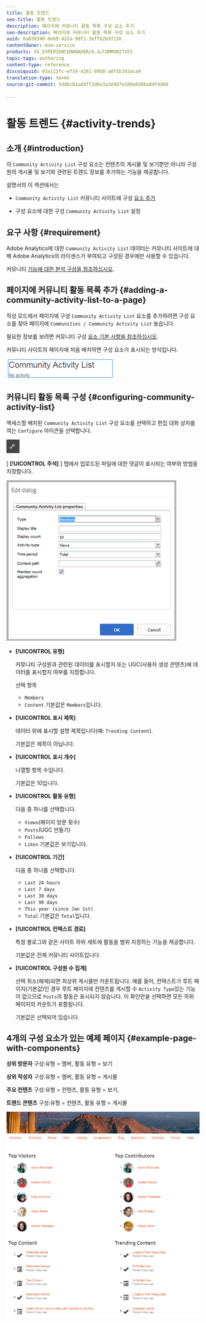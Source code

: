 ```yaml
---
title: 활동 트렌드
seo-title: 활동 트렌드
description: 페이지에 커뮤니티 활동 목록 구성 요소 추가
seo-description: 페이지에 커뮤니티 활동 목록 구성 요소 추가
uuid: 6a030340-0e69-432a-98f1-3effb2b97136
contentOwner: msm-service
products: SG_EXPERIENCEMANAGER/6.4/COMMUNITIES
topic-tags: authoring
content-type: reference
discoiquuid: 93a112fc-ef34-4281-89b8-a0f1b3d3aca9
translation-type: tm+mt
source-git-commit: 5ddbcb2addff2d6e3a3e9d7e100a6d9ba89fdd60

---
```



# 활동 트렌드 {#activity-trends}

## 소개 {#introduction}

이 `Community Activity List` 구성 요소는 컨텐츠의 게시물 및 보기뿐만 아니라 구성원의 게시물 및 보기와 관련된 트렌드 정보를 추가하는 기능을 제공합니다.

설명서의 이 섹션에서는

* `Community Activity List` 커뮤니티 사이트에 구성 [요소 추가](overview.md#community-sites)

* 구성 요소에 대한 구성 `Community Activity List` 설정

## 요구 사항 {#requirement}

Adobe Analytics에 대한 `Community Activity List` 데이터는 커뮤니티 사이트에 대해 Adobe Analytics의 라이센스가 부여되고 구성된 경우에만 사용할 수 있습니다.

커뮤니티 [기능에 대한 분석 구성을 참조하십시오](analytics.md).

## 페이지에 커뮤니티 활동 목록 추가 {#adding-a-community-activity-list-to-a-page}

작성 모드에서 페이지에 구성 `Community Activity List` 요소를 추가하려면 구성 요소를 찾아 페이지에 `Communities / Community Activity List` 놓습니다.

필요한 정보를 보려면 커뮤니티 구성 [요소 기본 사항을 참조하십시오](basics.md).

커뮤니티 사이트의 페이지에 처음 배치하면 구성 요소가 표시되는 방식입니다.

![chlimage_1-227](assets/chlimage_1-227.png)

## 커뮤니티 활동 목록 구성 {#configuring-community-activity-list}

액세스할 배치된 `Community Activity List` 구성 요소를 선택하고 편집 대화 상자를 여는 `Configure` 아이콘을 선택합니다.

![chlimage_1-228](assets/chlimage_1-228.png)

[ **[!UICONTROL 주석]** ] 탭에서 업로드된 파일에 대한 댓글이 표시되는 여부와 방법을 지정합니다.

![chlimage_1-229](assets/chlimage_1-229.png)

* **[!UICONTROL 유형]**

   커뮤니티 구성원과 관련된 데이터를 표시할지 또는 UGC(사용자 생성 콘텐츠)에 데이터를 표시할지 여부를 지정합니다.

   선택 항목
   * `Members`
   * `Content`
   기본값은 `Members`입니다.

* **[!UICONTROL 표시 제목]**

   데이터 위에 표시할 설명 제목입니다(예: `Trending Content`).

   기본값은 제목이 아닙니다.

* **[!UICONTROL 표시 개수]**

   나열할 항목 수입니다.

   기본값은 10입니다.

* **[!UICONTROL 활동 유형]**

   다음 중 하나를 선택합니다.
   * `Views`(페이지 방문 횟수)
   * `Posts`(UGC 만들기)
   * `Follows`
   * `Likes`
   기본값은 보기입니다.

* **[!UICONTROL 기간]**

   다음 중 하나를 선택합니다.
   * `Last 24 hours`
   * `Last 7 days`
   * `Last 30 days`
   * `Last 90 days`
   * `This year (since Jan 1st)`
   * `Total`
   기본값은 `Total`입니다.

* **[!UICONTROL 컨텍스트 경로]**

   특정 블로그와 같은 사이트 하위 세트에 활동을 범위 지정하는 기능을 제공합니다.

   기본값은 전체 커뮤니티 사이트입니다.

* **[!UICONTROL 구성원 수 집계]**

   선택 취소(해제)되면 최상위 게시물만 카운트됩니다. 예를 들어, 컨텍스트가 루트 페이지(기본값)인 경우 루트 페이지에 컨텐츠를 게시할 수 `Activity Type`있는 기능이 없으므로 `Posts`의 활동은 표시되지 않습니다. 이 확인란을 선택하면 모든 하위 페이지의 카운트가 포함됩니다.

   기본값은 선택되어 있습니다.

## 4개의 구성 요소가 있는 예제 페이지 {#example-page-with-components}

**상위 방문자** 구성:유형 = 멤버, 활동 유형 = 보기

**상위 작성자** 구성:유형 = 멤버, 활동 유형 = 게시물

**주요 컨텐츠** 구성:유형 = 컨텐츠, 활동 유형 = 보기,

**트렌드 콘텐츠** 구성:유형 = 컨텐츠, 활동 유형 = 게시물

![chlimage_1-230](assets/chlimage_1-230.png)
